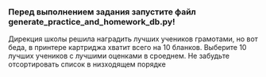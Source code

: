 ### Перед выполнением задания запустите файл generate_practice_and_homework_db.py!

Дирекция школы решила наградить лучших учеников грамотами, но вот беда, в принтере картриджа хватит всего на 10 бланков. Выберите 10 лучших учеников с лучшими оценками в сроеднем. Не забудьте отсортировать список в низходящем порядке